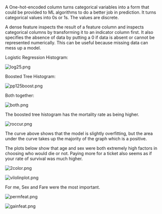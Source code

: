 A One-hot-encoded column turns categorical variables into a form that could be provided to ML algorithms to do a better job in prediction. It turns categorical values into 0s or 1s. The values are discrete.

A dense feature inspects the result of a feature column and inspects categorical columns by transforming it to an indicator column first. It also specifies the absence of data by putting a 0 if data is absent or cannot be represented numerically. This can be useful because missing data can mess up a model.

Logistic Regression Histogram:

![log25.png](https://i.loli.net/2020/07/26/Rh6qwkSt4luJBrp.png)

Boosted Tree Histogram:

![pp125boost.png](https://i.loli.net/2020/07/26/CRDUoh6nmte8PiH.png)

Both together:

![both.png](https://i.loli.net/2020/07/26/l5GkZJ637hu1oAD.png)

The boosted tree histogram has the mortality rate as being higher.

![roccur.png](https://i.loli.net/2020/07/26/bhmRPoGZl21CjXt.png)

The curve above shows that the model is slightly overfitting, but the area under the curve takes up the majority of the graph which is a positive.

The plots below show that age and sex were both extremely high factors in choosing who would die or not. Paying more for a ticket also seems as if your rate of survival was much higher.

![2color.png](https://i.loli.net/2020/07/26/apHlnDFvJIuWEmN.png)

![vilolinplot.png](https://i.loli.net/2020/07/26/wMPnSB5gJtQ8FKA.png)

For me, Sex and Fare were the most important.

![permfeat.png](https://i.loli.net/2020/07/26/ndT86ekv9MfxGRm.png)

![gainfeat.png](https://i.loli.net/2020/07/26/B5mPMKJAYqvz9LO.png)

